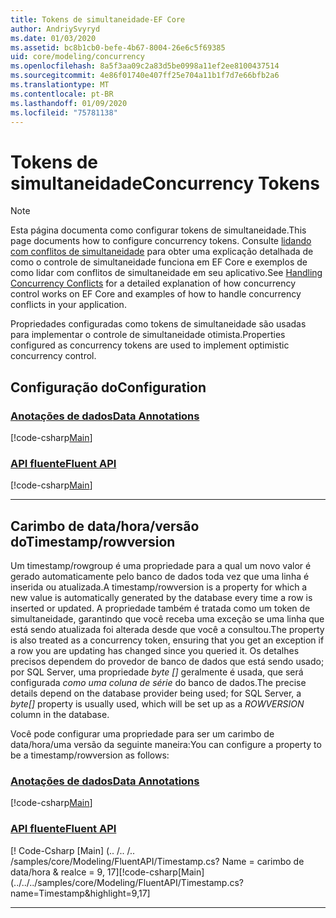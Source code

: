 ```yaml
---
title: Tokens de simultaneidade-EF Core
author: AndriySvyryd
ms.date: 01/03/2020
ms.assetid: bc8b1cb0-befe-4b67-8004-26e6c5f69385
uid: core/modeling/concurrency
ms.openlocfilehash: 8a5f3aa09c2a83d5be0998a11ef2ee8100437514
ms.sourcegitcommit: 4e86f01740e407ff25e704a11b1f7d7e66bfb2a6
ms.translationtype: MT
ms.contentlocale: pt-BR
ms.lasthandoff: 01/09/2020
ms.locfileid: "75781138"
---
```

# <a name="concurrency-tokens"></a><span data-ttu-id="c039a-102">Tokens de simultaneidade</span><span class="sxs-lookup"><span data-stu-id="c039a-102">Concurrency Tokens</span></span>

> [!NOTE]
> <span data-ttu-id="c039a-103">Esta página documenta como configurar tokens de simultaneidade.</span><span class="sxs-lookup"><span data-stu-id="c039a-103">This page documents how to configure concurrency tokens.</span></span> <span data-ttu-id="c039a-104">Consulte [lidando com conflitos de simultaneidade](../saving/concurrency.md) para obter uma explicação detalhada de como o controle de simultaneidade funciona em EF Core e exemplos de como lidar com conflitos de simultaneidade em seu aplicativo.</span><span class="sxs-lookup"><span data-stu-id="c039a-104">See [Handling Concurrency Conflicts](../saving/concurrency.md) for a detailed explanation of how concurrency control works on EF Core and examples of how to handle concurrency conflicts in your application.</span></span>

<span data-ttu-id="c039a-105">Propriedades configuradas como tokens de simultaneidade são usadas para implementar o controle de simultaneidade otimista.</span><span class="sxs-lookup"><span data-stu-id="c039a-105">Properties configured as concurrency tokens are used to implement optimistic concurrency control.</span></span>

## <a name="configuration"></a><span data-ttu-id="c039a-106">Configuração do</span><span class="sxs-lookup"><span data-stu-id="c039a-106">Configuration</span></span>

### <a name="data-annotationstabdata-annotations"></a>[<span data-ttu-id="c039a-107">Anotações de dados</span><span class="sxs-lookup"><span data-stu-id="c039a-107">Data Annotations</span></span>](#tab/data-annotations)

[!code-csharp[Main](../../../samples/core/Modeling/DataAnnotations/Concurrency.cs?name=Concurrency&highlight=5)]

### <a name="fluent-apitabfluent-api"></a>[<span data-ttu-id="c039a-108">API fluente</span><span class="sxs-lookup"><span data-stu-id="c039a-108">Fluent API</span></span>](#tab/fluent-api)

[!code-csharp[Main](../../../samples/core/Modeling/FluentAPI/Concurrency.cs?name=Concurrency&highlight=5)]

***

## <a name="timestamprowversion"></a><span data-ttu-id="c039a-109">Carimbo de data/hora/versão do</span><span class="sxs-lookup"><span data-stu-id="c039a-109">Timestamp/rowversion</span></span>

<span data-ttu-id="c039a-110">Um timestamp/rowgroup é uma propriedade para a qual um novo valor é gerado automaticamente pelo banco de dados toda vez que uma linha é inserida ou atualizada.</span><span class="sxs-lookup"><span data-stu-id="c039a-110">A timestamp/rowversion is a property for which a new value is automatically generated by the database every time a row is inserted or updated.</span></span> <span data-ttu-id="c039a-111">A propriedade também é tratada como um token de simultaneidade, garantindo que você receba uma exceção se uma linha que está sendo atualizada foi alterada desde que você a consultou.</span><span class="sxs-lookup"><span data-stu-id="c039a-111">The property is also treated as a concurrency token, ensuring that you get an exception if a row you are updating has changed since you queried it.</span></span> <span data-ttu-id="c039a-112">Os detalhes precisos dependem do provedor de banco de dados que está sendo usado; por SQL Server, uma propriedade *byte []* geralmente é usada, que será configurada *como uma coluna de série* do banco de dados.</span><span class="sxs-lookup"><span data-stu-id="c039a-112">The precise details depend on the database provider being used; for SQL Server, a *byte[]* property is usually used, which will be set up as a *ROWVERSION* column in the database.</span></span>

<span data-ttu-id="c039a-113">Você pode configurar uma propriedade para ser um carimbo de data/hora/uma versão da seguinte maneira:</span><span class="sxs-lookup"><span data-stu-id="c039a-113">You can configure a property to be a timestamp/rowversion as follows:</span></span>

### <a name="data-annotationstabdata-annotations"></a>[<span data-ttu-id="c039a-114">Anotações de dados</span><span class="sxs-lookup"><span data-stu-id="c039a-114">Data Annotations</span></span>](#tab/data-annotations)

[!code-csharp[Main](../../../samples/core/Modeling/DataAnnotations/Timestamp.cs?name=Timestamp&highlight=7)]

### <a name="fluent-apitabfluent-api"></a>[<span data-ttu-id="c039a-115">API fluente</span><span class="sxs-lookup"><span data-stu-id="c039a-115">Fluent API</span></span>](#tab/fluent-api)

<span data-ttu-id="c039a-116">[! Code-Csharp [Main] (.. /.. /.. /samples/core/Modeling/FluentAPI/Timestamp.cs? Name = carimbo de data/hora & realce = 9, 17]</span><span class="sxs-lookup"><span data-stu-id="c039a-116">[!code-csharp[Main](../../../samples/core/Modeling/FluentAPI/Timestamp.cs?name=Timestamp&highlight=9,17]</span></span>

***
